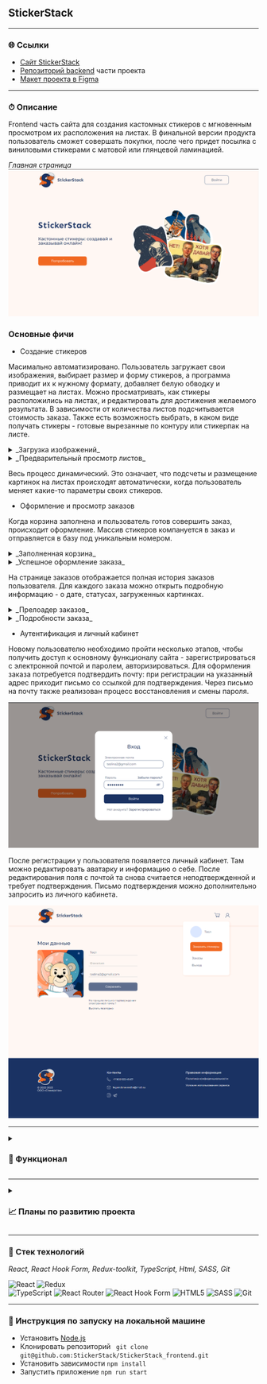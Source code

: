 ## StickerStack

---

### 🌐 Ссылки

- [Сайт StickerStack](https://stickerstack.ru/)
- [Репозиторий backend](https://github.com/StickerStack/backend) части проекта
- [Макет проекта в Figma](https://www.figma.com/file/Z1qiU1QZYnQjvKMplUsRkj/PoC?node-id=0%3A1)

---

### ⏱ Описание

Frontend часть сайта для создания кастомных стикеров с мгновенным просмотром их расположения на листах. В финальной версии продукта
пользователь сможет совершать покупки, после чего придет посылка с виниловыми стикерами с матовой или глянцевой ламинацией.

 _Главная страница_
![На главной](./src/images/readme/main.png)

### Основные фичи

- Создание стикеров

Масимально автоматизировано. Пользователь загружает свои изображения, выбирает размер и форму стикеров, а программа приводит их к нужному формату, добавляет белую обводку и размещает на листах. Можно просматривать, как стикеры расположились на листах, и редактировать для достижения желаемого результата.
В зависимости от количества листов подсчитывается стоимость заказа. Также есть возможность выбрать, в каком виде получать стикеры - готовые вырезанные по контуру или стикерпак на листе.

<details>  
  <summary> _Загрузка изображений_ </summary>
  ![Загрузка изображений](./src/images/readme/add-stickers.png)
</details>

<details>  
  <summary> _Предварительный просмотр листов_ </summary>
  ![Предварительный просмотр листов](./src/images/readme/preview.png)
</details>

Весь процесс динамический. Это означает, что подсчеты и размещение картинок на листах происходят автоматически, когда пользователь меняет какие-то параметры своих стикеров.

- Оформление и просмотр заказов

Когда корзина заполнена и пользователь готов совершить заказ, происходит оформление. Массив стикеров компануется в заказ и отправляется в базу под уникальным номером.

<details>  
  <summary> _Заполненная корзина_ </summary>
  ![Заполненная корзина](./src/images/readme/cart.png)
</details>

<details>  
  <summary> _Успешное оформление заказа_ </summary>
  ![Успешное оформление заказа](./src/images/readme/order-placed.png)
</details>

На странице заказов отображается полная история заказов пользователя. Для каждого заказа можно открыть подробную информацию - о дате, статусах, загруженных картинках.

<details>  
  <summary> _Прелоадер заказов_ </summary>
  ![Прелоадер заказов](./src/images/readme/orders-preloader.png)
</details>

<details>  
  <summary> _Подробности заказа_ </summary>
  ![Подробности заказа](./src/images/readme/order.png)
</details>

- Аутентификация и личный кабинет

Новому пользователю необходимо пройти несколько этапов, чтобы получить доступ к основному функционалу сайта - зарегистрироваться с электронной почтой и паролем, авторизироваться. Для оформления заказа потребуется подтвердить почту: при регистрации на указанный адрес приходит письмо со ссылкой для подтверждения.
Через письмо на почту также реализован процесс восстановления и смены пароля.

![Авторизация](./src/images/readme/main-auth.png)

После регистрации у пользователя появляется личный кабинет. Там можно редактировать аватарку и информацию о себе. После редактирования поля с почтой та снова считается неподтвержденной и требует подтверждения. Письмо подтверждения можно дополнительно запросить из личного кабинета.

![Личный кабинет](./src/images/readme/profile.png)

---

<details>  
  <summary> <h3>💪 Функционал</h3> </summary>
    <ul>
      <li>Регистрация и авторизация с использованием Redux</li>
      <li>Аутентификации пользователя на основании данных от backend</li>  
      <li>Подтверждение почты и восстановление пароля через тригерные письма</li>
      <li>Просмотр и редактирование личного кабинета по полям имя, фамилия, почта и аватар</li> 
      <li>Загрузка картинок и последующее оформление стикеров на листах с помощью Redux и средств разметки</li>
      <li>Оформление и просмотр заказов</li>
т </ul>
</details>

---

<details>  
  <summary> <h3>📈 Планы по развитию проекта</h3> </summary>
    <ul>
     <li>Реализовать хранение загруженных стикеров и корзины на backend</li>
     <li>Выполнить адаптацию сайта к различным размерам экранов, в том числе мобильную версию</li>
      <li>Настроить оплату заказов</li>
    </ul>
</details>

---

### 🔧 Стек технологий

_React, React Hook Form, Redux-toolkit, TypeScript, Html, SASS, Git_

![React](https://img.shields.io/badge/react-%2320232a.svg?style=for-the-badge&logo=react&logoColor=%2361DAFB)
![Redux](https://img.shields.io/badge/redux%20-%23593d88.svg?&style=for-the-badge&logo=redux&logoColor=white")  
![TypeScript](https://img.shields.io/badge/typescript%20-%23007ACC.svg?&style=for-the-badge&logo=typescript&logoColor=white)
![React Router](https://img.shields.io/badge/React_Router-CA4245?style=for-the-badge&logo=react-router&logoColor=white)
![React Hook Form](https://img.shields.io/badge/React%20Hook%20Form-EC5990.svg?style=for-the-badge&logo=React-Hook-Form&logoColor=white)
![HTML5](https://img.shields.io/badge/html5-%23E34F26.svg?style=for-the-badge&logo=html5&logoColor=white)
![SASS](https://img.shields.io/badge/SASS%20-hotpink.svg?&style=for-the-badge&logo=SASS&logoColor=white)
![Git](https://img.shields.io/badge/git-%23F05033.svg?style=for-the-badge&logo=git&logoColor=white)

---

### 🚀 Инструкция по запуску на локальной машине

- Установить [Node.js](https://nodejs.org/ru/)
- Клонировать репозиторий ` git clone git@github.com:StickerStack/StickerStack_frontend.git`
- Установить зависимости `npm install`
- Запустить приложение `npm run start`
